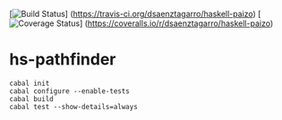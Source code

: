 [![Build Status](https://travis-ci.org/dsaenztagarro/haskell-paizo.svg)]
(https://travis-ci.org/dsaenztagarro/haskell-paizo)
[![Coverage Status](https://coveralls.io/repos/dsaenztagarro/haskell-paizo/badge.svg)]
(https://coveralls.io/r/dsaenztagarro/haskell-paizo)

# hs-pathfinder

```
cabal init
cabal configure --enable-tests
cabal build
cabal test --show-details=always
```